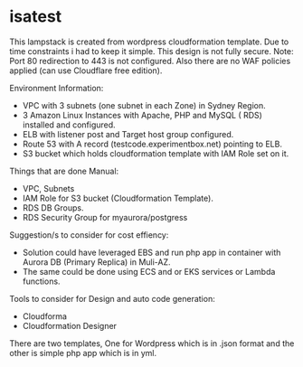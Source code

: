# isatest

This lampstack is created from wordpress cloudformation template. 
Due to time constraints i had to keep it simple.
This design is not fully secure. Note: Port 80 redirection to 443 is not configured. Also there are no WAF policies applied (can use Cloudflare free edition).

Environment Information:
- VPC with 3 subnets (one subnet in each Zone) in Sydney Region.
- 3 Amazon Linux Instances with Apache, PHP and MySQL ( RDS) installed and configured.
- ELB with listener post and Target host group configured. 
- Route 53 with A record (testcode.experimentbox.net) pointing to ELB. 
- S3 bucket which holds cloudformation template with IAM Role set on it.

Things that are done Manual:

- VPC, Subnets
- IAM Role for S3 bucket (Cloudformation Template).
- RDS DB Groups. 
- RDS Security Group for myaurora/postgress

Suggestion/s to consider for cost effiency:
- Solution could have leveraged EBS and run php app in container with Aurora DB (Primary Replica) in Muli-AZ.
- The same could be done using ECS and or EKS services or Lambda functions. 

Tools to consider for Design and auto code generation:
 - Cloudforma
 - Cloudformation Designer

There are two templates, One for Wordpress which is in .json format and the other is simple php app which is in yml. 
